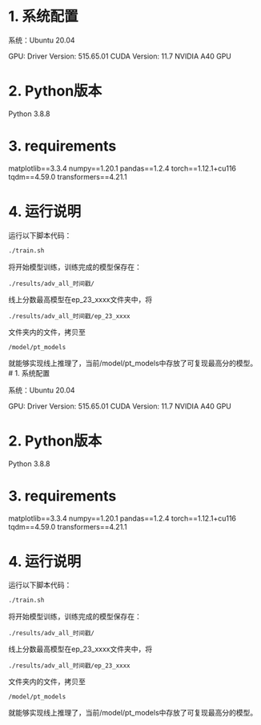 # 1. 系统配置

系统：Ubuntu 20.04

 GPU: Driver Version: 515.65.01    CUDA Version: 11.7   NVIDIA A40  GPU

# 2. Python版本

Python 3.8.8 

# 3. requirements

matplotlib==3.3.4
numpy==1.20.1
pandas==1.2.4
torch==1.12.1+cu116
tqdm==4.59.0
transformers==4.21.1

# 4. 运行说明

运行以下脚本代码：

```bash
./train.sh
```

将开始模型训练，训练完成的模型保存在：

```
./results/adv_all_时间戳/
```

线上分数最高模型在ep_23_xxxx文件夹中，将

```
./results/adv_all_时间戳/ep_23_xxxx
```

文件夹内的文件，拷贝至

```
/model/pt_models
```

就能够实现线上推理了，当前/model/pt_models中存放了可复现最高分的模型。# 1. 系统配置

系统：Ubuntu 20.04

 GPU: Driver Version: 515.65.01    CUDA Version: 11.7   NVIDIA A40  GPU

# 2. Python版本

Python 3.8.8 

# 3. requirements

matplotlib==3.3.4
numpy==1.20.1
pandas==1.2.4
torch==1.12.1+cu116
tqdm==4.59.0
transformers==4.21.1

# 4. 运行说明

运行以下脚本代码：

```bash
./train.sh
```

将开始模型训练，训练完成的模型保存在：

```
./results/adv_all_时间戳/
```

线上分数最高模型在ep_23_xxxx文件夹中，将

```
./results/adv_all_时间戳/ep_23_xxxx
```

文件夹内的文件，拷贝至

```
/model/pt_models
```

就能够实现线上推理了，当前/model/pt_models中存放了可复现最高分的模型。
